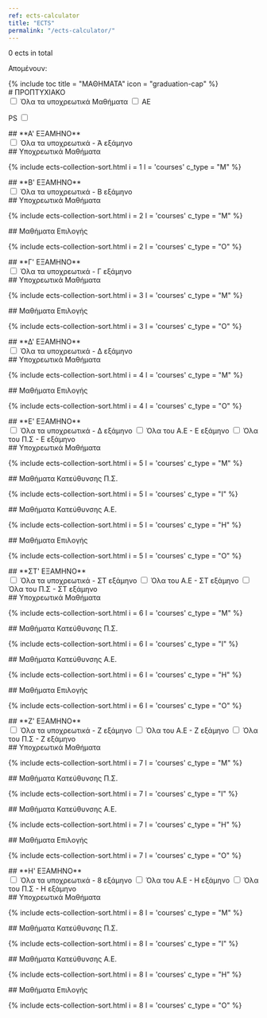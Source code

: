 ```yaml
---
ref: ects-calculator
title: "ECTS"
permalink: "/ects-calculator/"
---
```

<script src="https://ajax.googleapis.com/ajax/libs/jquery/3.5.1/jquery.min.js"></script>
<script type="text/javascript" src="/assets/js/ects.js"></script>
<p><span id ="ects_span">0</span> <span>ects in total</span></p>
<p><span>Απομένουν:  </span><span id="ects_span_240"></span></p>

<div id="boxes">
{% include toc title = "ΜΑΘΗΜΑΤΑ" icon = "graduation-cap" %}

<div markdown="1"> 
# ΠΡΟΠΤΥΧΙΑΚΟ 
</div>

<input onclick="autoCheck(mandatory_all,this)" type="checkbox" id="mandatory_checkbox" name="mandatory_checkbox">
<label style="display: initial;" for="mandatory_checkbox">Όλα τα υποχρεωτικά Μαθήματα</label>

<input onclick="autoCheck(AE_all,this)" type="checkbox" id="AE_checkbox" name="AE_checkbox">
<label style="display: initial;" for="AE_checkbox">AE</label>


<label for="PS_checkbox">PS
<input style="display: initial;" onclick="autoCheck(PS_all,this)" type="checkbox" id="PS_checkbox" name="PS_checkbox">
</label>



<div markdown="1"> 
## **A' ΕΞΑΜΗΝΟ**
</div>

<input onclick="autoCheck(mandatory1,this)" type="checkbox" id="mandatory1_checkbox" name="mandatory1_checkbox">
<label style="display: initial;" for="mandatory1_checkbox">Όλα τα υποχρεωτικά - Ά εξάμηνο</label>

<div markdown="1"> 
## Υποχρεωτικά Μαθήματα
</div>

{% include ects-collection-sort.html i = 1 l = 'courses' c_type = "M" %}



<div markdown="1"> 
## **Β' ΕΞΑΜΗΝΟ**
</div>

<input onclick="autoCheck(mandatory2,this)" type="checkbox" id="mandatory2_checkbox" name="mandatory2_checkbox">
<label style="display: initial;" for="mandatory2_checkbox">Όλα τα υποχρεωτικά - Β εξάμηνο</label>

<div markdown="1"> 
## Υποχρεωτικά Μαθήματα
</div>

{% include ects-collection-sort.html i = 2 l = 'courses' c_type = "M" %}

<div markdown="1"> 
## Μαθήματα Επιλογής
</div>

{% include ects-collection-sort.html i = 2 l = 'courses' c_type = "Ο" %}



<div markdown="1"> 
## **Γ' ΕΞΑΜΗΝΟ**
</div>

<input onclick="autoCheck(mandatory3,this)" type="checkbox" id="mandatory3_checkbox" name="mandatory3_checkbox">
<label style="display: initial;" for="mandatory3_checkbox">Όλα τα υποχρεωτικά - Γ εξάμηνο</label>

<div markdown="1"> 
## Υποχρεωτικά Μαθήματα
</div>

{% include ects-collection-sort.html i = 3 l = 'courses' c_type = "M" %}

<div markdown="1"> 
## Μαθήματα Επιλογής
</div>

{% include ects-collection-sort.html i = 3 l = 'courses' c_type = "Ο" %}



<div markdown="1"> 
## **Δ' ΕΞΑΜΗΝΟ**
</div>

<input onclick="autoCheck(mandatory4,this)" type="checkbox" id="mandatory4_checkbox" name="mandatory4_checkbox">
<label style="display: initial;" for="mandatory4_checkbox">Όλα τα υποχρεωτικά - Δ εξάμηνο</label>


<div markdown="1"> 
## Υποχρεωτικά Μαθήματα
</div>

{% include ects-collection-sort.html i = 4 l = 'courses' c_type = "M" %}

<div markdown="1"> 
## Μαθήματα Επιλογής
</div>

{% include ects-collection-sort.html i = 4 l = 'courses' c_type = "Ο" %}



<div markdown="1"> 
## **Ε' ΕΞΑΜΗΝΟ**
</div>

<input onclick="autoCheck(mandatory5,this)" type="checkbox" id="mandatory5_checkbox" name="mandatory5_checkbox">
<label style="display: initial;" for="mandatory5_checkbox">Όλα τα υποχρεωτικά - Δ εξάμηνο</label>

<input onclick="autoCheck(AE5,this)" type="checkbox" id="AE5_checkbox" name="AE5_checkbox">
<label style="display: initial;" for="AE5_checkbox">Όλα του Α.Ε - Ε εξάμηνο</label>

<input onclick="autoCheck(PS5,this)" type="checkbox" id="PS5_checkbox" name="PS5_checkbox">
<label style="display: initial;" for="PS5_checkbox">Όλα του Π.Σ - Ε εξάμηνο</label>

<div markdown="1"> 
## Υποχρεωτικά Μαθήματα
</div>

{% include ects-collection-sort.html i = 5 l = 'courses' c_type = "M" %}

<div markdown="1"> 
## Μαθήματα Κατεύθυνσης Π.Σ.
</div>

{% include ects-collection-sort.html i = 5 l = 'courses' c_type = "I" %}

<div markdown="1"> 
## Μαθήματα Κατεύθυνσης Α.Ε.
</div>

{% include ects-collection-sort.html i = 5 l = 'courses' c_type = "H" %}

<div markdown="1"> 
## Μαθήματα Επιλογής
</div>

{% include ects-collection-sort.html i = 5 l = 'courses' c_type = "Ο" %}



<div markdown="1"> 
## **ΣΤ' ΕΞΑΜΗΝΟ**
</div>

<input onclick="autoCheck(mandatory6,this)" type="checkbox" id="mandatory6_checkbox" name="mandatory6_checkbox">
<label style="display: initial;" for="mandatory6_checkbox">Όλα τα υποχρεωτικά - ΣΤ εξάμηνο</label>

<input onclick="autoCheck(AE6,this)" type="checkbox" id="AE6_checkbox" name="AE6_checkbox">
<label style="display: initial;" for="AE6_checkbox">Όλα του Α.Ε - ΣΤ εξάμηνο</label>

<input onclick="autoCheck(PS6,this)" type="checkbox" id="PS6_checkbox" name="PS6_checkbox">
<label style="display: initial;" for="PS6_checkbox">Όλα του Π.Σ - ΣΤ εξάμηνο</label>

<div markdown="1"> 
## Υποχρεωτικά Μαθήματα
</div>

{% include ects-collection-sort.html i = 6 l = 'courses' c_type = "M" %}

<div markdown="1"> 
## Μαθήματα Κατεύθυνσης Π.Σ.
</div>

{% include ects-collection-sort.html i = 6 l = 'courses' c_type = "I" %}

<div markdown="1"> 
## Μαθήματα Κατεύθυνσης Α.Ε.
</div>

{% include ects-collection-sort.html i = 6 l = 'courses' c_type = "H" %}

<div markdown="1"> 
## Μαθήματα Επιλογής
</div>

{% include ects-collection-sort.html i = 6 l = 'courses' c_type = "Ο" %}




<div markdown="1"> 
## **Ζ' ΕΞΑΜΗΝΟ**
</div>

<input onclick="autoCheck(mandatory7,this)" type="checkbox" id="mandatory7_checkbox" name="mandatory7_checkbox">
<label style="display: initial;" for="mandatory7_checkbox">Όλα τα υποχρεωτικά - Ζ εξάμηνο</label>

<input onclick="autoCheck(AE7,this)" type="checkbox" id="AE7_checkbox" name="AE7_checkbox">
<label style="display: initial;" for="AE7_checkbox">Όλα του Α.Ε - Ζ εξάμηνο</label>

<input onclick="autoCheck(PS7,this)" type="checkbox" id="PS7_checkbox" name="PS7_checkbox">
<label style="display: initial;" for="PS7_checkbox">Όλα του Π.Σ - Ζ εξάμηνο</label>

<div markdown="1"> 
## Υποχρεωτικά Μαθήματα
</div>

{% include ects-collection-sort.html i = 7 l = 'courses' c_type = "M" %}

<div markdown="1"> 
## Μαθήματα Κατεύθυνσης Π.Σ.
</div>

{% include ects-collection-sort.html i = 7 l = 'courses' c_type = "I" %}

<div markdown="1"> 
## Μαθήματα Κατεύθυνσης Α.Ε.
</div>

{% include ects-collection-sort.html i = 7 l = 'courses' c_type = "H" %}

<div markdown="1"> 
## Μαθήματα Επιλογής
</div>

{% include ects-collection-sort.html i = 7 l = 'courses' c_type = "Ο" %}




<div markdown="1"> 
## **Η' ΕΞΑΜΗΝΟ**
</div>
<input onclick="autoCheck(mandatory8,this)" type="checkbox" id="mandatory8_checkbox" name="mandatory8_checkbox">
<label style="display: initial;" for="mandatory8_checkbox">Όλα τα υποχρεωτικά - 8 εξάμηνο</label>

<input onclick="autoCheck(AE8,this)" type="checkbox" id="AE8_checkbox" name="AE8_checkbox">
<label style="display: initial;" for="AE8_checkbox">Όλα του Α.Ε - Η εξάμηνο</label>

<input onclick="autoCheck(PS8,this)" type="checkbox" id="PS8_checkbox" name="PS8_checkbox">
<label style="display: initial;" for="PS8_checkbox">Όλα του Π.Σ - Η εξάμηνο</label>

<div markdown="1"> 
## Υποχρεωτικά Μαθήματα
</div>

{% include ects-collection-sort.html i = 8 l = 'courses' c_type = "M" %}

<div markdown="1"> 
## Μαθήματα Κατεύθυνσης Π.Σ.
</div>

{% include ects-collection-sort.html i = 8 l = 'courses' c_type = "I" %}

<div markdown="1"> 
## Μαθήματα Κατεύθυνσης Α.Ε.
</div>

{% include ects-collection-sort.html i = 8 l = 'courses' c_type = "H" %}

<div markdown="1"> 
## Μαθήματα Επιλογής
</div>

{% include ects-collection-sort.html i = 8 l = 'courses' c_type = "Ο" %}

</div>
